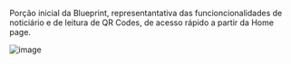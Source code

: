 Porção inicial da Blueprint, representantativa das funcioncionalidades de noticiário e de leitura de QR Codes, de acesso rápido a partir da Home page.

![image](https://github.com/PauloRTC/Grup-47-QRmeat/assets/82768310/a13ac335-4d94-4ad2-b789-fef95ec55269)
